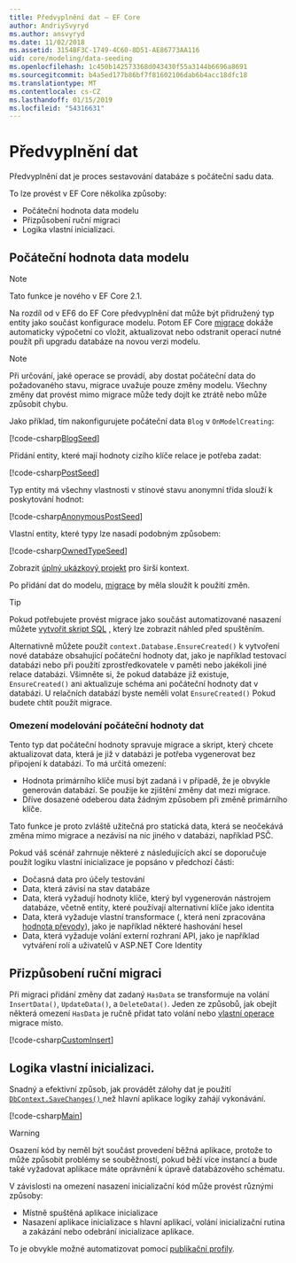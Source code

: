 ```yaml
---
title: Předvyplnění dat – EF Core
author: AndriySvyryd
ms.author: ansvyryd
ms.date: 11/02/2018
ms.assetid: 3154BF3C-1749-4C60-8D51-AE86773AA116
uid: core/modeling/data-seeding
ms.openlocfilehash: 1c450b142573368d043430f55a3144b6696a8691
ms.sourcegitcommit: b4a5ed177b86bf7f81602106dab6b4acc18dfc18
ms.translationtype: MT
ms.contentlocale: cs-CZ
ms.lasthandoff: 01/15/2019
ms.locfileid: "54316631"
---
```

# <a name="data-seeding"></a>Předvyplnění dat

Předvyplnění dat je proces sestavování databáze s počáteční sadu data.

To lze provést v EF Core několika způsoby:
* Počáteční hodnota data modelu
* Přizpůsobení ruční migraci
* Logika vlastní inicializaci.

## <a name="model-seed-data"></a>Počáteční hodnota data modelu

> [!NOTE]
> Tato funkce je nového v EF Core 2.1.

Na rozdíl od v EF6 do EF Core předvyplnění dat může být přidružený typ entity jako součást konfigurace modelu. Potom EF Core [migrace](xref:core/managing-schemas/migrations/index) dokáže automaticky výpočetní co vložit, aktualizovat nebo odstranit operací nutné použít při upgradu databáze na novou verzi modelu.

> [!NOTE]
> Při určování, jaké operace se provádí, aby dostat počáteční data do požadovaného stavu, migrace uvažuje pouze změny modelu. Všechny změny dat provést mimo migrace může tedy dojít ke ztrátě nebo může způsobit chybu.

Jako příklad, tím nakonfigurujete počáteční data `Blog` v `OnModelCreating`:

[!code-csharp[BlogSeed](../../../samples/core/Modeling/DataSeeding/DataSeedingContext.cs?name=BlogSeed)]

Přidání entity, které mají hodnoty cizího klíče relace je potřeba zadat:

[!code-csharp[PostSeed](../../../samples/core/Modeling/DataSeeding/DataSeedingContext.cs?name=PostSeed)]

Typ entity má všechny vlastnosti v stínové stavu anonymní třída slouží k poskytování hodnot:

[!code-csharp[AnonymousPostSeed](../../../samples/core/Modeling/DataSeeding/DataSeedingContext.cs?name=AnonymousPostSeed)]

Vlastní entity, které typy lze nasadí podobným způsobem:

[!code-csharp[OwnedTypeSeed](../../../samples/core/Modeling/DataSeeding/DataSeedingContext.cs?name=OwnedTypeSeed)]

Zobrazit [úplný ukázkový projekt](https://github.com/aspnet/EntityFramework.Docs/tree/master/samples/core/Modeling/DataSeeding) pro širší kontext.

Po přidání dat do modelu, [migrace](xref:core/managing-schemas/migrations/index) by měla sloužit k použití změn.

> [!TIP]
> Pokud potřebujete provést migrace jako součást automatizované nasazení můžete [vytvořit skript SQL](xref:core/managing-schemas/migrations/index#generate-sql-scripts) , který lze zobrazit náhled před spuštěním.

Alternativně můžete použít `context.Database.EnsureCreated()` k vytvoření nové databáze obsahující počáteční hodnoty dat, jako je například testovací databázi nebo při použití zprostředkovatele v paměti nebo jakékoli jiné relace databázi. Všimněte si, že pokud databáze již existuje, `EnsureCreated()` ani aktualizuje schéma ani počáteční hodnoty dat v databázi. U relačních databází byste neměli volat `EnsureCreated()` Pokud budete chtít použít migrace.

### <a name="limitations-of-model-seed-data"></a>Omezení modelování počáteční hodnoty dat

Tento typ dat počáteční hodnoty spravuje migrace a skript, který chcete aktualizovat data, která je již v databázi je potřeba vygenerovat bez připojení k databázi. To má určitá omezení:
* Hodnota primárního klíče musí být zadaná i v případě, že je obvykle generován databází. Se použije ke zjištění změny dat mezi migrace.
* Dříve dosazené odeberou data žádným způsobem při změně primárního klíče.

Tato funkce je proto zvláště užitečná pro statická data, která se neočekává změna mimo migrace a nezávisí na nic jiného v databázi, například PSČ.

Pokud váš scénář zahrnuje některé z následujících akcí se doporučuje použít logiku vlastní inicializace je popsáno v předchozí části:
* Dočasná data pro účely testování
* Data, která závisí na stav databáze
* Data, která vyžadují hodnoty klíče, který byl vygenerován nástrojem databáze, včetně entity, které používají alternativní klíče jako identita
* Data, která vyžaduje vlastní transformace (, která není zpracována [hodnota převody](xref:core/modeling/value-conversions)), jako je například některé hashování hesel
* Data, která vyžaduje volání externí rozhraní API, jako je například vytváření rolí a uživatelů v ASP.NET Core Identity

## <a name="manual-migration-customization"></a>Přizpůsobení ruční migraci

Při migraci přidání změny dat zadaný `HasData` se transformuje na volání `InsertData()`, `UpdateData()`, a `DeleteData()`. Jeden ze způsobů, jak obejít některá omezení `HasData` je ručně přidat tato volání nebo [vlastní operace](xref:core/managing-schemas/migrations/operations) migrace místo.

[!code-csharp[CustomInsert](../../../samples/core/Modeling/DataSeeding/Migrations/20181102235626_Initial.cs?name=CustomInsert)]

## <a name="custom-initialization-logic"></a>Logika vlastní inicializaci.

Snadný a efektivní způsob, jak provádět zálohy dat je použití [ `DbContext.SaveChanges()` ](xref:core/saving/index) než hlavní aplikace logiky zahájí vykonávání.

[!code-csharp[Main](../../../samples/core/Modeling/DataSeeding/Program.cs?name=CustomSeeding)]

> [!WARNING]
> Osazení kód by neměl být součást provedení běžná aplikace, protože to může způsobit problémy se souběžností, pokud běží více instancí a bude také vyžadovat aplikace máte oprávnění k úpravě databázového schématu.

V závislosti na omezení nasazení inicializační kód může provést různými způsoby:
* Místně spuštěná aplikace inicializace
* Nasazení aplikace inicializace s hlavní aplikací, volání inicializační rutina a zakázání nebo odebrání inicializace aplikace.

To je obvykle možné automatizovat pomocí [publikační profily](https://docs.microsoft.com/en-us/aspnet/core/host-and-deploy/visual-studio-publish-profiles).
